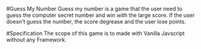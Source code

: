 #Guess My Number
Guess my number is a game that the user need to guess the computer secret number and win with the large score.
If the user doesn't guess the number, the score degrease and the user lose points.

#Specification
The scope of this game is to made with Vanilla Javscript without any Framework.